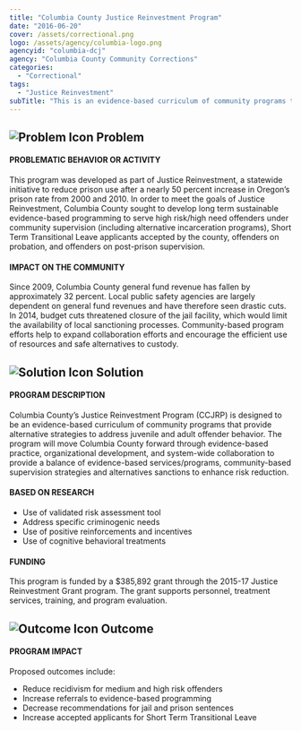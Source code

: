 ```yaml
---
title: "Columbia County Justice Reinvestment Program"
date: "2016-06-20"
cover: /assets/correctional.png
logo: /assets/agency/columbia-logo.png
agencyid: "columbia-dcj"
agency: "Columbia County Community Corrections"
categories:
  - "Correctional"
tags:
  - "Justice Reinvestment"
subTitle: "This is an evidence-based curriculum of community programs that provide alternative strategies to address juvenile and adult offender behavior"
---
```


## ![Problem Icon](https://github.com/google/material-design-icons/raw/master/alert/1x_web/ic_error_outline_black_48dp.png "Problem") Problem

#### PROBLEMATIC BEHAVIOR OR ACTIVITY

This program was developed as part of Justice Reinvestment, a statewide initiative to reduce prison use after a nearly 50 percent increase in Oregon’s prison rate from 2000 and 2010. In order to meet the goals of Justice Reinvestment, Columbia County sought to develop long term sustainable evidence-based programming to serve high risk/high need offenders under community supervision (including alternative incarceration programs), Short Term Transitional Leave applicants accepted by the county, offenders on probation, and offenders on post-prison supervision.

#### IMPACT ON THE COMMUNITY

Since 2009, Columbia County general fund revenue has fallen by approximately 32 percent. Local public safety agencies are largely dependent on general fund revenues and have therefore seen drastic cuts. In 2014, budget cuts threatened closure of the jail facility, which would limit the availability of local sanctioning processes. Community-based program efforts help to expand collaboration efforts and encourage the efficient use of resources and safe alternatives to custody.

## ![Solution Icon](https://github.com/google/material-design-icons/raw/master/action/1x_web/ic_lightbulb_outline_black_48dp.png "Solution") Solution

#### PROGRAM DESCRIPTION

Columbia County’s Justice Reinvestment Program (CCJRP) is designed to be an evidence-based curriculum of community programs that provide alternative strategies to address juvenile and adult offender behavior. The program will move Columbia County forward through evidence-based practice, organizational development, and system-wide collaboration to provide a balance of evidence-based services/programs, community-based supervision strategies and alternatives sanctions to enhance risk reduction.

#### BASED ON RESEARCH

   - Use of validated risk assessment tool
   - Address specific criminogenic needs
   - Use of positive reinforcements and incentives
   - Use of cognitive behavioral treatments

#### FUNDING

This program is funded by a $385,892 grant through the 2015-17 Justice Reinvestment Grant program. The grant supports personnel, treatment services, training, and program evaluation.

## ![Outcome Icon](https://github.com/google/material-design-icons/raw/master/action/1x_web/ic_view_list_black_48dp.png "Outcome") Outcome

#### PROGRAM IMPACT

Proposed outcomes include:

   - Reduce recidivism for medium and high risk offenders
   - Increase referrals to evidence-based programming
   - Decrease recommendations for jail and prison sentences
   - Increase accepted applicants for Short Term Transitional Leave
